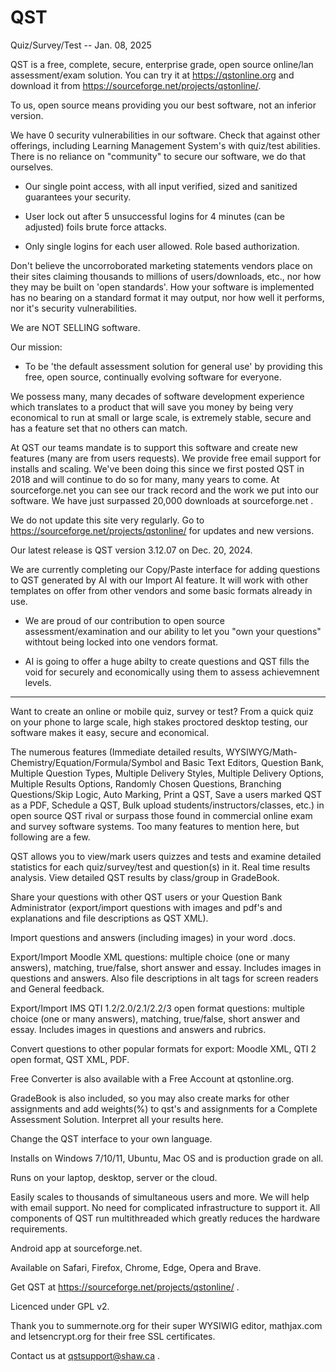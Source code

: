# QST
Quiz/Survey/Test   --    Jan. 08, 2025

QST is a free, complete, secure, enterprise grade, open source online/lan assessment/exam solution.
You can try it at https://qstonline.org and download it from https://sourceforge.net/projects/qstonline/. 

To us, open source means providing you our best software, not an inferior version.

We have 0 security vulnerabilities in our software. Check that against other offerings, including Learning Management System's with quiz/test abilities.
  There is no reliance on "community" to secure our software, we do that ourselves.
  

  - Our single point access, with all input verified, sized and sanitized guarantees your security.

  - User lock out after 5 unsuccessful logins for 4 minutes (can be adjusted) foils brute force attacks.

  - Only single logins for each user allowed.
      Role based authorization.

Don't believe the uncorroborated marketing statements vendors place on their sites claiming thousands to millions of users/downloads, etc., nor how they may be built on 'open standards'. How your software is implemented has no bearing on a standard format it may output, nor how well it performs, nor it's security vulnerabilities.

We are NOT SELLING software.

Our mission:
- To be 'the default assessment solution for general use' by providing this free, open source, continually evolving software for everyone.

We possess many, many decades of software development experience which translates to a product that will save you money by being very economical to run at small or large scale, is extremely stable, secure and has a feature set that no others can match. 

At QST our teams mandate is to support this software and create new features (many are from users requests).
We provide free email support for installs and scaling.
We've been doing this since we first posted QST in 2018 and will continue to do so for many, many years to come.
At sourceforge.net you can see our track record and the work we put into our software.
We have just surpassed 20,000 downloads at sourceforge.net .

We do not update this site very regularly. Go to https://sourceforge.net/projects/qstonline/ for updates and new versions.

Our latest release is QST version 3.12.07 on Dec. 20, 2024.

We are currently completing our Copy/Paste interface for adding questions to QST generated by AI with our Import AI feature.
It will work with other templates on offer from other vendors and some basic formats already in use.

- We are proud of our contribution to open source assessment/examination and our ability to let you "own your questions" withtout being locked into one vendors format.

- AI is going to offer a huge abilty to create questions and QST fills the void for securely and economically using them to assess achievemnent levels.
  
* ** *** **** ***************************************
  
Want to create an online or mobile quiz, survey or test? From a quick quiz on your phone to large scale, high stakes proctored desktop testing, our software makes it easy, secure and economical. 

The numerous features (Immediate detailed results, WYSIWYG/Math-Chemistry/Equation/Formula/Symbol and Basic Text Editors, Question Bank, Multiple Question Types, Multiple Delivery Styles, Multiple Delivery Options, Multiple Results Options, Randomly Chosen Questions, Branching Questions/Skip Logic, Auto Marking, Print a QST, Save a users marked QST as a PDF, Schedule a QST, Bulk upload students/instructors/classes, etc.) in open source QST rival or surpass those found in commercial online exam and survey software systems. Too many features to mention here, but following are a few.

QST allows you to view/mark users quizzes and tests and examine detailed statistics for each quiz/survey/test and question(s) in it. Real time results analysis. View detailed QST results by class/group in GradeBook.

Share your questions with other QST users or your Question Bank Administrator (export/import questions with images and pdf's and explanations and file descriptions as QST XML).

Import questions and answers (including images) in your word .docs.

Export/Import Moodle XML questions: multiple choice (one or many answers), matching, true/false, short answer and essay. Includes images in questions and answers. Also file descriptions in alt tags for screen readers and General feedback.

Export/Import IMS QTI 1.2/2.0/2.1/2.2/3 open format questions: multiple choice (one or many answers), matching, true/false, short answer and essay. Includes images in questions and answers and rubrics.

Convert questions to other popular formats for export: Moodle XML, QTI 2 open format, QST XML, PDF.

Free Converter is also available with a Free Account at qstonline.org.

GradeBook is also included, so you may also create marks for other assignments and add weights(%) to qst's and assignments for a Complete Assessment Solution. Interpret all your results here.

Change the QST interface to your own language.

Installs on Windows 7/10/11, Ubuntu, Mac OS and is production grade on all.

Runs on your laptop, desktop, server or the cloud.

Easily scales to thousands of simultaneous users and more. We will help with email support.
No need for complicated infrastructure to support it. 
All components of QST run multithreaded which greatly reduces the hardware requirements. 

Android app at sourceforge.net.

Available on Safari, Firefox, Chrome, Edge, Opera and Brave.

Get QST at https://sourceforge.net/projects/qstonline/ .

Licenced under GPL v2.

Thank you to summernote.org for their super WYSIWIG editor, mathjax.com and letsencrypt.org for their free SSL certificates.

Contact us at qstsupport@shaw.ca .

